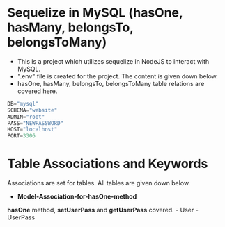 # Sequelize in MySQL (hasOne, hasMany, belongsTo, belongsToMany)
- This is a project which utilizes sequelize in NodeJS to interact with MySQL.
- ".env" file is created for the project. The content is given down below.
- hasOne, hasMany, belongsTo, belongsToMany table relations are covered here.

```javascript
DB="mysql"
SCHEMA="website"
ADMIN="root"
PASS="NEWPASSWORD"
HOST="localhost"
PORT=3306
```

# Table Associations and Keywords
Associations are set for tables. All tables are given down below.
- **Model-Association-for-hasOne-method**

**hasOne** method, **setUserPass** and **getUserPass** covered.
    - User
    - UserPass